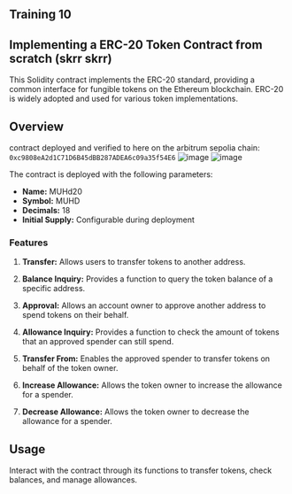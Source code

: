 ## Training 10

## Implementing a ERC-20 Token Contract from scratch (skrr skrr)

This Solidity contract implements the ERC-20 standard, providing a common interface for fungible tokens on the Ethereum blockchain. ERC-20 is widely adopted and used for various token implementations.

## Overview

contract deployed and verified to here on the arbitrum sepolia chain: `0xc9808eA2d1C71D6B45dBB287ADEA6c09a35f54E6`
![image](https://github.com/moAbayomi/Training-10/assets/114200127/a768d17c-90a1-433d-8cd5-682b52aefb5c)
![image](https://github.com/moAbayomi/Training-10/assets/114200127/96b09a03-6a2d-4a6b-ae91-2994c8aba947)



The contract is deployed with the following parameters:

- **Name:** MUHd20
- **Symbol:** MUHD
- **Decimals:** 18
- **Initial Supply:** Configurable during deployment

### Features

1. **Transfer:** Allows users to transfer tokens to another address.

2. **Balance Inquiry:** Provides a function to query the token balance of a specific address.

3. **Approval:** Allows an account owner to approve another address to spend tokens on their behalf.

4. **Allowance Inquiry:** Provides a function to check the amount of tokens that an approved spender can still spend.

5. **Transfer From:** Enables the approved spender to transfer tokens on behalf of the token owner.

6. **Increase Allowance:** Allows the token owner to increase the allowance for a spender.

7. **Decrease Allowance:** Allows the token owner to decrease the allowance for a spender.

## Usage
 Interact with the contract through its functions to transfer tokens, check balances, and manage allowances.



